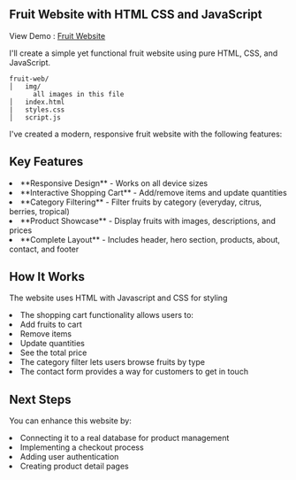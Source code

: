 <h2>Fruit Website with HTML CSS and JavaScript</h2>
<p>View Demo : <a href="https://younesnoorzahi.github.io/Fruit-Website-with-HTML-CSS-and-JavaScript/">Fruit Website</a></p>
<p>I'll create a simple yet functional fruit website using pure HTML, CSS, and JavaScript.</p>

```
fruit-web/
│   img/
      all images in this file
│   index.html
|   styles.css
│   script.js
```

<p>I've created a modern, responsive fruit website with the following features:</p>
<h2>Key Features</h2>
<li>**Responsive Design** - Works on all device sizes</li>
<li>**Interactive Shopping Cart** - Add/remove items and update quantities</li>
<li>**Category Filtering** - Filter fruits by category (everyday, citrus, berries, tropical)</li>
<li>**Product Showcase** - Display fruits with images, descriptions, and prices</li>
<li>**Complete Layout** - Includes header, hero section, products, about, contact, and footer</li>

<h2>How It Works</h2>
<p>The website uses HTML with Javascript and CSS for styling</p>
<li>The shopping cart functionality allows users to:</li>
<li>Add fruits to cart</li>
<li>Remove items</li>
<li>Update quantities</li>
<li>See the total price</li>
<li>The category filter lets users browse fruits by type</li>
<li>The contact form provides a way for customers to get in touch</li>

<h2>Next Steps</h2>
<p>You can enhance this website by:</p>
<li>Connecting it to a real database for product management</li>
<li>Implementing a checkout process</li>
<li>Adding user authentication</li>
<li>Creating product detail pages</li>

